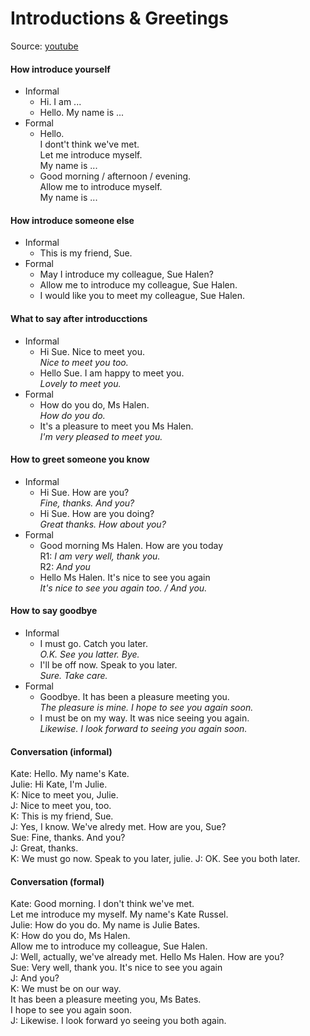 # Introductions & Greetings
Source: [youtube](https://www.youtube.com/watch?v=m9Cda9xyMr0)

#### How introduce yourself
- Informal
  - Hi. I am ...
  - Hello. My name is ...
- Formal
  - Hello.  
    I dont't think we've met.  
	Let me introduce myself.  
	My name is ...
  - Good morning / afternoon / evening.  
    Allow me to introduce myself.  
	My name is ...

#### How introduce someone else
- Informal
  - This is my friend, Sue.
- Formal
  - May I introduce my colleague, Sue Halen?
  - Allow me to introduce my colleague, Sue Halen.
  - I would like you to meet my colleague, Sue Halen.

#### What to say after introducctions
- Informal
  - Hi Sue. Nice to meet you.  
    _Nice to meet you too._
  - Hello Sue. I am happy to meet you.  
    _Lovely to meet you._
- Formal
  - How do you do, Ms Halen.  
    _How do you do._
  - It's a pleasure to meet you Ms Halen.  
    _I'm very pleased to meet you._

#### How to greet someone you know
- Informal
  - Hi Sue. How are you?  
    _Fine, thanks. And you?_
  - Hi Sue. How are you doing?  
    _Great thanks. How about you?_
- Formal
  - Good morning Ms Halen. How are you today  
    R1: _I am very well, thank you._  
	R2: _And you_
  - Hello Ms Halen. It's nice to see you again  
    _It's nice to see you again too. / And you._

#### How to say goodbye
- Informal
  - I must go. Catch you later.  
    _O.K. See you latter. Bye._
  - I'll be off now. Speak to you later.  
    _Sure. Take care._
- Formal
  - Goodbye. It has been a pleasure meeting you.  
    _The pleasure is mine. I hope to see you again soon._
  - I must be on my way. It was nice seeing you again.  
    _Likewise. I look forward to seeing you again soon._

#### Conversation (informal)
Kate: Hello. My name's Kate.  
Julie: Hi Kate, I'm Julie.  
K: Nice to meet you, Julie.  
J: Nice to meet you, too.  
K: This is my friend, Sue.  
J: Yes, I know. We've alredy met. How are you, Sue?  
Sue: Fine, thanks. And you?  
J: Great, thanks.  
K: We must go now. Speak to you later, julie.
J: OK. See you both later.

#### Conversation (formal)
Kate: Good morning. I don't think we've met.  
Let me introduce my myself. My name's Kate Russel.  
Julie: How do you do. My name is Julie Bates.  
K: How do you do, Ms Halen.  
Allow me to introduce my colleague, Sue Halen.  
J: Well, actually, we've already met. Hello Ms Halen. How are you?  
Sue: Very well, thank you. It's nice to see you again  
J: And you?  
K: We must be on our way.  
It has been a pleasure meeting you, Ms Bates.  
I hope to see you again soon.  
J: Likewise. I look forward yo seeing you both again.
